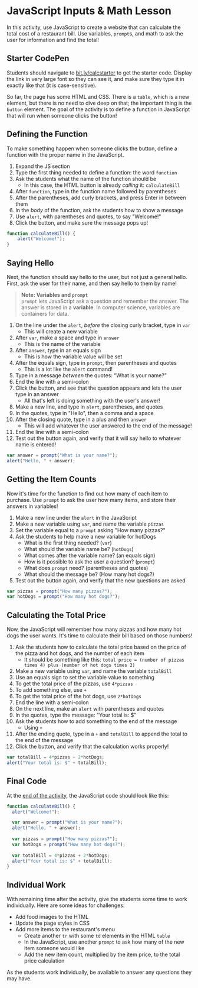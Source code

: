 # JavaScript Inputs & Math Lesson
In this activity, use JavaScript to create a website that can calculate the total cost of a restaurant bill. Use variables, `prompt`s, and math to ask the user for information and find the total!

## Starter CodePen
Students should navigate to [bit.ly/calcstarter](https://codepen.io/jmaxwell/pen/QWygJeW?editors=1010) to get the starter code. Display the link in very large font so they can see it, and make sure they type it in exactly like that (it is case-sensitive).

So far, the page has some HTML and CSS. There is a `table`, which is a new element, but there is no need to dive deep on that; the important thing is the `button` element. The goal of the activity is to define a function in JavaScript that will run when someone clicks the button!

## Defining the Function
To make something happen when someone clicks the button, define a function with the proper name in the JavaScript.

1. Expand the JS section
1. Type the first thing needed to define a function: the word `function`
1. Ask the students what the name of the function should be
    - In this case, the HTML button is already _calling_ it: `calculateBill`
1. After `function`, type in the function name followed by parentheses
1. After the parentheses, add curly brackets, and press Enter in between them
1. In the _body_ of the function, ask the students how to show a message
1. Use `alert`, with parentheses and quotes, to say "Welcome!"
1. Click the button, and make sure the message pops up!

```js
function calculateBill() {
    alert("Welcome!");
}
```

## Saying Hello
Next, the function should say hello to the user, but not just a general hello. First, ask the user for their name, and then say hello to them by name!

> **Note: Variables and `prompt`**  
> `prompt` lets JavaScript ask a question and remember the answer. The answer is stored in a **variable**. In computer science, variables are containers for data.

1. On the line under the `alert`, _before_ the closing curly bracket, type in `var`
    - This will create a new variable
1. After `var`, make a space and type in `answer`
    - This is the name of the variable
1. After `answer`, type in an equals sign
    - This is how the variable value will be set
1. After the equals sign, type in `prompt`, then parentheses and quotes
    - This is a lot like the `alert` command!
1. Type in a message _between_ the quotes: "What is your name?"
1. End the line with a semi-colon
1. Click the button, and see that the question appears and lets the user type in an answer
    - All that's left is doing something with the user's answer!
1. Make a new line, and type in `alert`, parentheses, and quotes
1. In the quotes, type in "Hello", then a comma and a space
1. After the closing quote, type in a plus and then `answer`
    - This will add whatever the user answered to the end of the message!
1. End the line with a semi-colon
1. Test out the button again, and verify that it will say hello to whatever name is entered!

```js
var answer = prompt("What is your name?");
alert("Hello, " + answer);
```

## Getting the Item Counts
Now it's time for the function to find out how many of each item to purchase. Use `prompt` to ask the user how many items, and store their answers in variables!

1. Make a new line under the `alert` in the JavaScript
1. Make a new variable using `var`, and name the variable `pizzas`
1. Set the variable equal to a `prompt` asking "How many pizzas?"
1. Ask the students to help make a new variable for hotDogs
    - What is the first thing needed? (`var`)
    - What should the variable name be? (`hotDogs`)
    - What comes after the variable name? (an equals sign)
    - How is it possible to ask the user a question? (`prompt`)
    - What does `prompt` need? (parentheses and quotes)
    - What should the message be? (How many hot dogs?)
1. Test out the button again, and verify that the new questions are asked

```js
var pizzas = prompt("How many pizzas?");
var hotDogs = prompt("How many hot dogs?");
```

## Calculating the Total Price
Now, the JavaScript will remember how many pizzas and how many hot dogs the user wants. It's time to calculate their bill based on those numbers!

1. Ask the students how to calculate the total price based on the price of the pizza and hot dogs, and the number of each item
    - It should be something like this: `total price = (number of pizzas times 4) plus (number of hot dogs times 2)`
1. Make a new variable using `var`, and name the variable `totalBill`
1. Use an equals sign to set the variable value to something
1. To get the total price of the pizzas, use `4*pizzas`
1. To add something else, use `+`
1. To get the total price of the hot dogs, use `2*hotDogs`
1. End the line with a semi-colon
1. On the next line, make an `alert` with parentheses and quotes
1. In the quotes, type the message: "Your total is: $"
1. Ask the students how to add something to the end of the message
    - Using `+`
1. After the ending quote, type in a `+` and `totalBill` to append the total to the end of the message
1. Click the button, and verify that the calculation works properly!

```js
var totalBill = 4*pizzas + 2*hotDogs;
alert("Your total is: $" + totalBill);
```

## Final Code
At the [end of the activity](https://codepen.io/jmaxwell/pen/yLeXJbB), the JavaScript code should look like this:

```js
function calculateBill() {
  alert("Welcome!");

  var answer = prompt("What is your name?");
  alert("Hello, " + answer);
  
  var pizzas = prompt("How many pizzas?");
  var hotDogs = prompt("How many hot dogs?");
  
  var totalBill = 4*pizzas + 2*hotDogs;
  alert("Your total is: $" + totalBill);
}
```

## Individual Work
With remaining time after the activity, give the students some time to work individually. Here are some ideas for challenges:

- Add food images to the HTML
- Update the page styles in CSS
- Add more items to the restaurant's menu
    - Create another `tr` with some `td` elements in the HTML `table`
    - In the JavaScript, use another `prompt` to ask how many of the new item someone would like
    - Add the new item count, multiplied by the item price, to the total price calculation

As the students work individually, be available to answer any questions they may have.